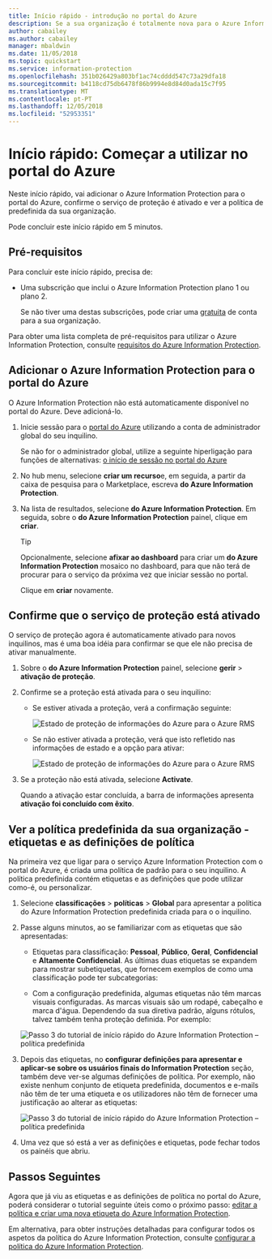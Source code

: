 ```yaml
---
title: Início rápido - introdução no portal do Azure
description: Se a sua organização é totalmente nova para o Azure Information Protection, comece por aqui para adicionar o serviço para o portal do Azure, confirme o serviço de proteção é ativado e ver a política.
author: cabailey
ms.author: cabailey
manager: mbaldwin
ms.date: 11/05/2018
ms.topic: quickstart
ms.service: information-protection
ms.openlocfilehash: 351b026429a803bf1ac74cdddd547c73a29dfa18
ms.sourcegitcommit: b4118cd75db6478f86b9994e8d84d0ada15c7f95
ms.translationtype: MT
ms.contentlocale: pt-PT
ms.lasthandoff: 12/05/2018
ms.locfileid: "52953351"
---
```

# <a name="quickstart-get-started-in-the-azure-portal"></a>Início rápido: Começar a utilizar no portal do Azure

Neste início rápido, vai adicionar o Azure Information Protection para o portal do Azure, confirme o serviço de proteção é ativado e ver a política de predefinida da sua organização. 

Pode concluir este início rápido em 5 minutos.

## <a name="prerequisites"></a>Pré-requisitos

Para concluir este início rápido, precisa de:

- Uma subscrição que inclui o Azure Information Protection plano 1 ou plano 2.
    
    Se não tiver uma destas subscrições, pode criar uma [gratuita](https://portal.office.com/Signup/Signup.aspx?OfferId=87dd2714-d452-48a0-a809-d2f58c4f68b7) de conta para a sua organização.

Para obter uma lista completa de pré-requisitos para utilizar o Azure Information Protection, consulte [requisitos do Azure Information Protection](requirements.md).

## <a name="add-azure-information-protection-to-the-azure-portal"></a>Adicionar o Azure Information Protection para o portal do Azure

O Azure Information Protection não está automaticamente disponível no portal do Azure. Deve adicioná-lo.

1. Inicie sessão para o [portal do Azure](https://portal.azure.com) utilizando a conta de administrador global do seu inquilino. 
    
    Se não for o administrador global, utilize a seguinte hiperligação para funções de alternativas: [o início de sessão no portal do Azure](configure-policy.md#signing-in-to-the-azure-portal)

2. No hub menu, selecione **criar um recurso**e, em seguida, a partir da caixa de pesquisa para o Marketplace, escreva **do Azure Information Protection**. 
    
3. Na lista de resultados, selecione **do Azure Information Protection**. Em seguida, sobre o **do Azure Information Protection** painel, clique em **criar**.
    
    > [!TIP] 
    > Opcionalmente, selecione **afixar ao dashboard** para criar um **do Azure Information Protection** mosaico no dashboard, para que não terá de procurar para o serviço da próxima vez que iniciar sessão no portal.
    
    Clique em **criar** novamente.

## <a name="confirm-the-protection-service-is-activated"></a>Confirme que o serviço de proteção está ativado

O serviço de proteção agora é automaticamente ativado para novos inquilinos, mas é uma boa idéia para confirmar se que ele não precisa de ativar manualmente. 

1. Sobre o **do Azure Information Protection** painel, selecione **gerir** > **ativação de proteção**.

2. Confirme se a proteção está ativada para o seu inquilino: 
    
    - Se estiver ativada a proteção, verá a confirmação seguinte:
        
        ![Estado de proteção de informações do Azure para o Azure RMS](./media/info-protect-azurerms-activated.png)
        
    - Se não estiver ativada a proteção, verá que isto refletido nas informações de estado e a opção para ativar:
        
        ![Estado de proteção de informações do Azure para o Azure RMS](./media/info-protect-azurerms-deactivated.png)

3. Se a proteção não está ativada, selecione **Activate**. 

    Quando a ativação estar concluída, a barra de informações apresenta **ativação foi concluído com êxito**.

## <a name="view-your-organizations-default-policy---labels-and-policy-settings"></a>Ver a política predefinida da sua organização - etiquetas e as definições de política

Na primeira vez que ligar para o serviço Azure Information Protection com o portal do Azure, é criada uma política de padrão para o seu inquilino. A política predefinida contém etiquetas e as definições que pode utilizar como-é, ou personalizar.

1. Selecione **classificações** > **políticas** > **Global** para apresentar a política do Azure Information Protection predefinida criada para o o inquilino.
    
2. Passe alguns minutos, ao se familiarizar com as etiquetas que são apresentadas:
    
    - Etiquetas para classificação: **Pessoal**, **Público**, **Geral**, **Confidencial** e **Altamente Confidencial**. As últimas duas etiquetas se expandem para mostrar subetiquetas, que fornecem exemplos de como uma classificação pode ter subcategorias:
    
    - Com a configuração predefinida, algumas etiquetas não têm marcas visuais configuradas. As marcas visuais são um rodapé, cabeçalho e marca d'água. Dependendo da sua diretiva padrão, alguns rótulos, talvez também tenha proteção definida. Por exemplo: 
    
    ![Passo 3 do tutorial de início rápido do Azure Information Protection – política predefinida](./media/info-protect-policy-default-labelsv2.png)
    
3. Depois das etiquetas, no **configurar definições para apresentar e aplicar-se sobre os usuários finais do Information Protection** seção, também deve ver-se algumas definições de política. Por exemplo, não existe nenhum conjunto de etiqueta predefinida, documentos e e-mails não têm de ter uma etiqueta e os utilizadores não têm de fornecer uma justificação ao alterar as etiquetas:
    
    ![Passo 3 do tutorial de início rápido do Azure Information Protection – política predefinida](./media/info-protect-policy-default-settings.png) 

4. Uma vez que só está a ver as definições e etiquetas, pode fechar todos os painéis que abriu.

## <a name="next-steps"></a>Passos Seguintes

Agora que já viu as etiquetas e as definições de política no portal do Azure, poderá considerar o tutorial seguinte úteis como o próximo passo: [editar a política e criar uma nova etiqueta do Azure Information Protection](infoprotect-quick-start-tutorial.md).

Em alternativa, para obter instruções detalhadas para configurar todos os aspetos da política do Azure Information Protection, consulte [configurar a política do Azure Information Protection](configure-policy.md).
